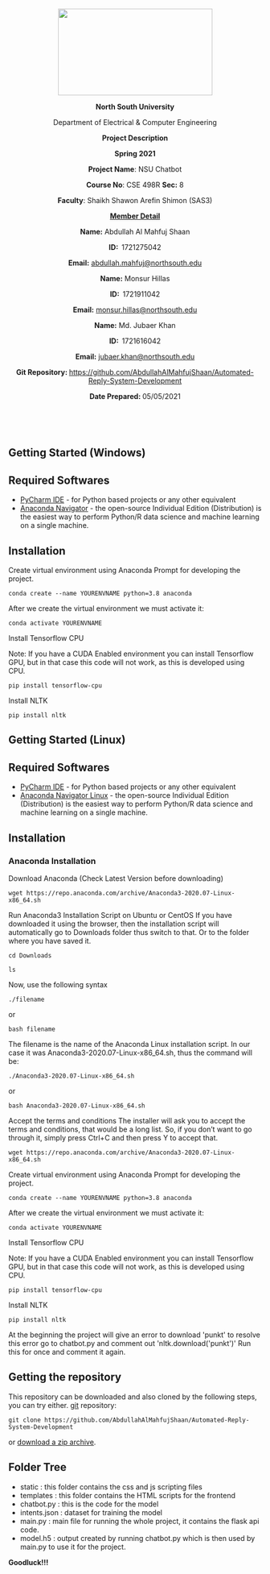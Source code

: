 <p style="text-align: center;">&nbsp;</p>
<p style="text-align: center;">&nbsp;</p>
<p align="center"><strong><img src="https://media.dhakatribune.com/uploads/2016/11/nsulogo.jpg" alt="" width="307" height="172" /></strong></p>
<p align="center"><strong>North South University</strong></p>
<p align="center">Department of Electrical &amp; Computer Engineering</p>
<p align="center"><strong>Project Description</strong></p>
<p align="center"><strong>Spring 2021</strong></p>
<p align="center"><strong>Project Name</strong>: NSU Chatbot</p>
<p align="center"><strong>Course No</strong>: CSE 498R <strong>Sec</strong><strong>:</strong> 8</p>
<p align="center"><strong>Faculty</strong>: Shaikh Shawon Arefin Shimon (SAS3)</p>
<p align="center"><strong><u>Member Detail</u></strong></p>
<p align="center"><strong>Name</strong><strong>:</strong> Abdullah Al Mahfuj Shaan</p>
<p align="center"><strong>ID</strong><strong>:&nbsp; </strong>1721275042</p>
<p align="center"><strong>Email</strong><strong>:</strong> <a href="mailto:abdullah.mahfuj@northsouth.edu">abdullah.mahfuj@northsouth.edu</a></p>
<p align="center"><strong>Name</strong><strong>:</strong> Monsur Hillas</p>
<p align="center"><strong>ID</strong><strong>:&nbsp; </strong>1721911042</p>
<p align="center"><strong>Email</strong><strong>:</strong> <a href="mailto:monsur.hillas@northsouth.edu">monsur.hillas@northsouth.edu</a></p>
<p align="center"><strong>Name</strong><strong>:</strong> Md. Jubaer Khan</p>
<p align="center"><strong>ID</strong><strong>:&nbsp; </strong>1721616042</p>
<p align="center"><strong>Email</strong><strong>:</strong> <a href="mailto:jubaer.khan@northsouth.edu">jubaer.khan@northsouth.edu</a></p>
<p align="center"><strong>Git Repository</strong><strong>: </strong><a href="https://github.com/AbdullahAlMahfujShaan/Automated-Reply-System-Development">https://github.com/AbdullahAlMahfujShaan/Automated-Reply-System-Development</a></p>
<p align="center"><strong>Date Prepared</strong><strong>: </strong>05/05/2021</p>
<p><strong>&nbsp;</strong></p>
<p><strong>&nbsp;</strong></p>

## Getting Started (Windows)

## Required Softwares
- [PyCharm IDE] - for Python based projects or any other equivalent
- [Anaconda Navigator] - the open-source Individual Edition (Distribution) is the easiest way to perform Python/R data science and machine learning on a single machine. 

## Installation

Create virtual environment using Anaconda Prompt for developing the project. 

```
conda create --name YOURENVNAME python=3.8 anaconda
```
After we create the virtual environment we must activate it:

```
conda activate YOURENVNAME
```

Install Tensorflow CPU

Note: If you have a CUDA Enabled environment you can install Tensorflow GPU, but in that case this code will not work, as this is developed using CPU.

```
pip install tensorflow-cpu
```

Install NLTK

```
pip install nltk
```


## Getting Started (Linux)

## Required Softwares
- [PyCharm IDE] - for Python based projects or any other equivalent
- [Anaconda Navigator Linux] - the open-source Individual Edition (Distribution) is the easiest way to perform Python/R data science and machine learning on a single machine. 

## Installation
### Anaconda Installation
Download Anaconda (Check Latest Version before downloading)

```
wget https://repo.anaconda.com/archive/Anaconda3-2020.07-Linux-x86_64.sh
```
Run Anaconda3 Installation Script on Ubuntu or CentOS
If you have downloaded it using the browser, then the installation script will automatically go to Downloads folder thus switch to that. Or to the folder where you have saved it.

```
cd Downloads
```

```
ls
```
Now, use the following syntax

```
./filename
```
or

```
bash filename
```

The filename is the name of the Anaconda Linux installation script. In our case it was Anaconda3-2020.07-Linux-x86_64.sh, thus the command will be:

```
./Anaconda3-2020.07-Linux-x86_64.sh
```

or

```
bash Anaconda3-2020.07-Linux-x86_64.sh
```

Accept the terms and conditions
The installer will ask you to accept the terms and conditions, that would be a long list. So, if you don’t want to go through it, simply press Ctrl+C and then press Y to accept that.

```
wget https://repo.anaconda.com/archive/Anaconda3-2020.07-Linux-x86_64.sh
```

Create virtual environment using Anaconda Prompt for developing the project. 

```
conda create --name YOURENVNAME python=3.8 anaconda
```
After we create the virtual environment we must activate it:

```
conda activate YOURENVNAME
```

Install Tensorflow CPU

Note: If you have a CUDA Enabled environment you can install Tensorflow GPU, but in that case this code will not work, as this is developed using CPU.

```
pip install tensorflow-cpu
```

Install NLTK

```
pip install nltk
```

At the beginning the project will give an error to download 'punkt' to resolve this error go to chatbot.py and comment out 'nltk.download('punkt')'
Run this for once and comment it again.

## Getting the repository

This repository can be downloaded and also cloned by the following steps, you can try either.
[git](https://git-scm.com/) repository:

    git clone https://github.com/AbdullahAlMahfujShaan/Automated-Reply-System-Development

or [download a zip archive](https://github.com/AbdullahAlMahfujShaan/Automated-Reply-System-Development).


## Folder Tree
- static : this folder contains the css and js scripting files
- templates : this folder contains the HTML scripts for the frontend
- chatbot.py : this is the code for the model
- intents.json : dataset for training the model
- main.py : main file for running the whole project, it contains the flask api code.
- model.h5 : output created by running chatbot.py which is then used by main.py to use it for the project.

**Goodluck!!!**

[//]: # (These are reference links used in the body of this note and get stripped out when the markdown processor does its job. There is no need to format nicely because it shouldn't be seen.)

 
   [PyCharm IDE]: <https://www.jetbrains.com/pycharm/>
   [Anaconda Navigator]: <https://www.anaconda.com/products/individual>
   [Anaconda Navigator Linux]: https://docs.anaconda.com/anaconda/install/linux/
